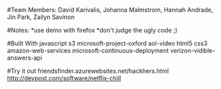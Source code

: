 #Team Members:
David Karivalis, Johanna Malmstrom, Hannah Andrade, Jin Park, Zailyn Savinon

#Notes:
*use demo with firefox 
*don't judge the ugly code ;)

#Built With
javascript
s3
microsoft-project-oxford
aol-video
html5
css3
amazon-web-services
microsoft-continuous-deployment
verizon-vidible-answers-api

#Try it out
friendsfinder.azurewebsites.net/hackhers.html
http://devpost.com/software/netflix-chill
